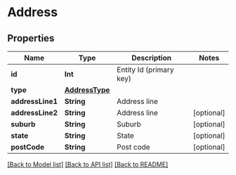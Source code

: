 # Address

## Properties
Name | Type | Description | Notes
------------ | ------------- | ------------- | -------------
**id** | **Int** | Entity Id (primary key) | 
**type** | [**AddressType**](AddressType.md) |  | 
**addressLine1** | **String** | Address line | 
**addressLine2** | **String** | Address line | [optional] 
**suburb** | **String** | Suburb | [optional] 
**state** | **String** | State | [optional] 
**postCode** | **String** | Post code | [optional] 

[[Back to Model list]](../README.md#documentation-for-models) [[Back to API list]](../README.md#documentation-for-api-endpoints) [[Back to README]](../README.md)


